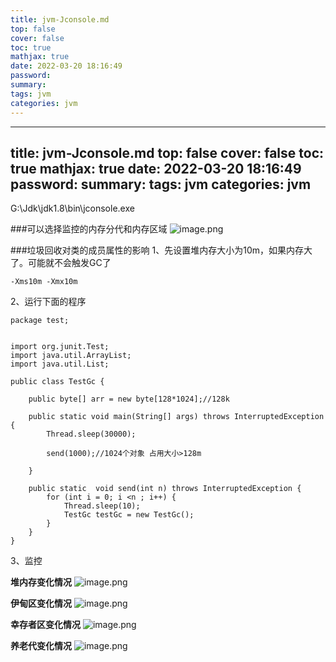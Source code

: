 ```yaml
---
title: jvm-Jconsole.md
top: false
cover: false
toc: true
mathjax: true
date: 2022-03-20 18:16:49
password:
summary:
tags: jvm
categories: jvm
---
```

---
title: jvm-Jconsole.md
top: false
cover: false
toc: true
mathjax: true
date: 2022-03-20 18:16:49
password:
summary:
tags: jvm
categories: jvm
---
G:\Jdk\jdk1.8\bin\jconsole.exe

###可以选择监控的内存分代和内存区域
![image.png](https://upload-images.jianshu.io/upload_images/13965490-91de7dfc1debe4b2.png?imageMogr2/auto-orient/strip%7CimageView2/2/w/1240)

###垃圾回收对类的成员属性的影响
1、先设置堆内存大小为10m，如果内存大了。可能就不会触发GC了
~~~
-Xms10m -Xmx10m 
~~~

2、运行下面的程序
~~~
package test;


import org.junit.Test;
import java.util.ArrayList;
import java.util.List;

public class TestGc {

    public byte[] arr = new byte[128*1024];//128k

    public static void main(String[] args) throws InterruptedException {
        Thread.sleep(30000);

        send(1000);//1024个对象 占用大小>128m

    }

    public static  void send(int n) throws InterruptedException {
        for (int i = 0; i <n ; i++) {
            Thread.sleep(10);
            TestGc testGc = new TestGc();
        }
    }
}

~~~

3、监控

**堆内存变化情况**
![image.png](https://upload-images.jianshu.io/upload_images/13965490-ee2ff71a6105c7cf.png?imageMogr2/auto-orient/strip%7CimageView2/2/w/1240)

**伊甸区变化情况**
![image.png](https://upload-images.jianshu.io/upload_images/13965490-9edc7132a26f5421.png?imageMogr2/auto-orient/strip%7CimageView2/2/w/1240)

**幸存者区变化情况**
![image.png](https://upload-images.jianshu.io/upload_images/13965490-039a6358e55b4ed9.png?imageMogr2/auto-orient/strip%7CimageView2/2/w/1240)

**养老代变化情况**
![image.png](https://upload-images.jianshu.io/upload_images/13965490-00c850ff7e0c2ae0.png?imageMogr2/auto-orient/strip%7CimageView2/2/w/1240)





